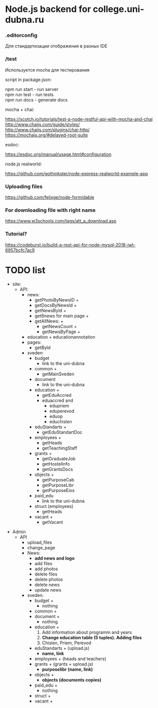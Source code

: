 # Node.js backend for college.uni-dubna.ru

### .editorconfig

Для стандартизации отображения в разных IDE

### /test

Используется mocha для тестирования

script in package.json:

npm run start - run server  
npm run test - run tests  
npm run docs - generate docs

mocha + chai:

https://scotch.io/tutorials/test-a-node-restful-api-with-mocha-and-chai  
http://www.chaijs.com/guide/styles/  
http://www.chaijs.com/plugins/chai-http/  
https://mochajs.org/#delayed-root-suite

esdoc:

https://esdoc.org/manual/usage.html#configuration

node.js realworld:

https://github.com/gothinkster/node-express-realworld-example-app

### Uploading files

https://github.com/felixge/node-formidable

### For downloading file with right name

https://www.w3schools.com/tags/att_a_download.asp

### Tutorial?

https://codeburst.io/build-a-rest-api-for-node-mysql-2018-jwt-6957bcfc7ac9

# TODO list

-   site:
    -   API:
        -   news:
            -   getPhotoByNewsID +
            -   getDocsByNewsId +
            -   getNewsById +
            -   get6news for main page +
            -   getAllNews: +
                -   getNewsCount +
                -   getNewsByPage +
        -   education + educationannotation
        -   pages:
            -   getById
        -   sveden:
            -   budget
                -   link to the uni-dubna
            -   common +
                -   getMainSveden
            -   document
                -   link to the uni-dubna
            -   education +
                -   getEduAccred
                -   eduaccred and
                    -   edupriem
                    -   eduperevod
                    -   eduop
                    -   educhislen
            -   eduStandarts +
                -   getEduStandartDoc
            -   employees +
                -   getHeads
                -   getTeachingStaff
            -   grants +
                -   getGraduateJob
                -   getHostelInfo
                -   getGrantsDocs
            -   objects +
                -   getPurposeCab
                -   getPurposeLibr
                -   getPurposeEios
            -   paid_edu
                -   link to the uni-dubna
            -   struct (employees)
                -   getHeads
            -   vacant +
                -   getVacant

*   Admin
    -   API
        -   upload_files
        -   change_page
        -   News:
            -   **add news and logo**
            -   add files
            -   add photos
            -   delete files
            -   delete photos
            -   delete news
            -   update news
        -   sveden:
            -   budget +
                -   nothing
            -   common +
            -   document +
                -   nothing
            -   education +
                1.  Add information about programm and years
                2.  **Change education table (5 tuples). Adding files**
                3.  Chislen, Priem, Perevod
            -   eduStandarts + (upload.js)
                -   **name, link**
            -   employees + (heads and teachers)
            -   grants + (grants + upload.js)
                -   **purposelibr (name, link)**
            -   objects +
                -   **objects (documents copies)**
            -   paid_edu +
                -   nothing
            -   struct +
            -   vacant +
